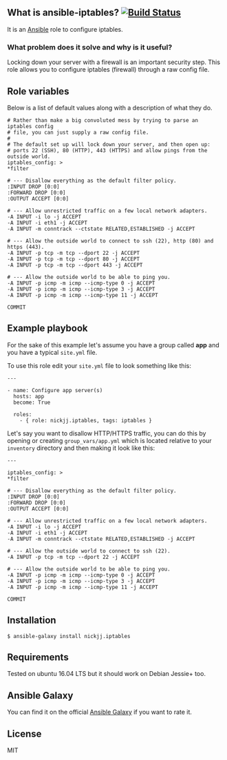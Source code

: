 ## What is ansible-iptables? [![Build Status](https://secure.travis-ci.org/nickjj/ansible-iptables.png)](http://travis-ci.org/nickjj/ansible-iptables)

It is an [Ansible](http://www.ansible.com/home) role to configure iptables.

### What problem does it solve and why is it useful?

Locking down your server with a firewall is an important security step. This
role allows you to configure iptables (firewall) through a raw config file.

## Role variables

Below is a list of default values along with a description of what they do.

```
# Rather than make a big convoluted mess by trying to parse an iptables config
# file, you can just supply a raw config file.
#
# The default set up will lock down your server, and then open up:
# ports 22 (SSH), 80 (HTTP), 443 (HTTPS) and allow pings from the outside world.
iptables_config: >
*filter

# --- Disallow everything as the default filter policy.
:INPUT DROP [0:0]
:FORWARD DROP [0:0]
:OUTPUT ACCEPT [0:0] 

# --- Allow unrestricted traffic on a few local network adapters.
-A INPUT -i lo -j ACCEPT
-A INPUT -i eth1 -j ACCEPT
-A INPUT -m conntrack --ctstate RELATED,ESTABLISHED -j ACCEPT

# --- Allow the outside world to connect to ssh (22), http (80) and https (443).
-A INPUT -p tcp -m tcp --dport 22 -j ACCEPT
-A INPUT -p tcp -m tcp --dport 80 -j ACCEPT
-A INPUT -p tcp -m tcp --dport 443 -j ACCEPT

# --- Allow the outside world to be able to ping you.
-A INPUT -p icmp -m icmp --icmp-type 0 -j ACCEPT
-A INPUT -p icmp -m icmp --icmp-type 3 -j ACCEPT
-A INPUT -p icmp -m icmp --icmp-type 11 -j ACCEPT

COMMIT
```

## Example playbook

For the sake of this example let's assume you have a group called **app** and
you have a typical `site.yml` file.

To use this role edit your `site.yml` file to look something like this:

```
---

- name: Configure app server(s)
  hosts: app
  become: True

  roles:
    - { role: nickjj.iptables, tags: iptables }
```

Let's say you want to disallow HTTP/HTTPS traffic, you can do this by opening
or creating `group_vars/app.yml` which is located relative to your `inventory`
directory and then making it look like this:

```
---

iptables_config: >
*filter

# --- Disallow everything as the default filter policy.
:INPUT DROP [0:0]
:FORWARD DROP [0:0]
:OUTPUT ACCEPT [0:0] 

# --- Allow unrestricted traffic on a few local network adapters.
-A INPUT -i lo -j ACCEPT
-A INPUT -i eth1 -j ACCEPT
-A INPUT -m conntrack --ctstate RELATED,ESTABLISHED -j ACCEPT

# --- Allow the outside world to connect to ssh (22).
-A INPUT -p tcp -m tcp --dport 22 -j ACCEPT

# --- Allow the outside world to be able to ping you.
-A INPUT -p icmp -m icmp --icmp-type 0 -j ACCEPT
-A INPUT -p icmp -m icmp --icmp-type 3 -j ACCEPT
-A INPUT -p icmp -m icmp --icmp-type 11 -j ACCEPT

COMMIT
```

## Installation

`$ ansible-galaxy install nickjj.iptables`

## Requirements

Tested on ubuntu 16.04 LTS but it should work on Debian Jessie+ too.

## Ansible Galaxy

You can find it on the official
[Ansible Galaxy](https://galaxy.ansible.com/nickjj/iptables/) if you want to
rate it.

## License

MIT
